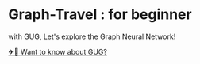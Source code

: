 # Graph-Travel : for beginner
with GUG, Let's explore the Graph Neural Network!

[✈🎫 Want to know about GUG?](https://www.graphusergroup.com/)
